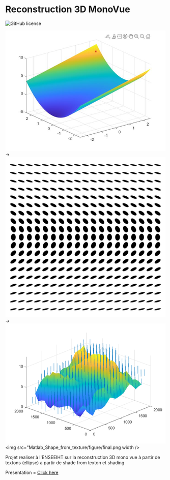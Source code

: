 # Reconstruction 3D MonoVue

![GitHub license](https://img.shields.io/github/license/naoutix/Reconstruction3D_MonoVue)

<img src="Generation_synthese/figure/forme.jpg"/> -> <img src="Generation_synthese/data/grille.png" /> -> <img src="Matlab_Shape_from_texture/figure/normales_aleatoires.png"/>  
<img src="Matlab_Shape_from_texture/figure/final.png width />  

Projet realiser à l'ENSEEIHT sur la reconstruction 3D mono vue à partir de textons (ellipse) a partir de shade from texton et shading 

Presentation = [Click here](https://docs.google.com/presentation/d/1aVNoqoz0aDjyUjoWrCqfXS8aXDJRmCTfFYdGwxULujA/edit#slide=id.g10f852a8479_0_1281)